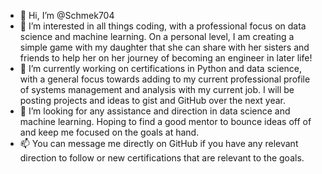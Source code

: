 - 👋 Hi, I’m @Schmek704
- 👀 I’m interested in all things coding, with a professional focus on data science and machine learning. On a personal level, I am creating a simple game with my daughter that she can share with her sisters and friends to help her on her journey of becoming an engineer in later life!
- 🌱 I’m currently working on certifications in Python and data science, with a general focus towards adding to my current professional profile of systems management and analysis with my current job. I will be posting projects and ideas to gist and GitHub over the next year.
- 💞️ I’m looking for any assistance and direction in data science and machine learning. Hoping to find a good mentor to bounce ideas off of and keep me focused on the goals at hand.
- 📫 You can message me directly on GitHub if you have any relevant direction to follow or new certifications that are relevant to the goals. 

<!---
Schmek704/Schmek704 is a ✨ special ✨ repository because its `README.md` (this file) appears on your GitHub profile.
You can click the Preview link to take a look at your changes.
--->
